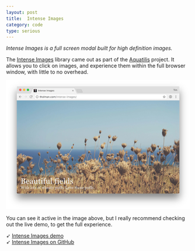 ```yaml
---
layout: post
title:  Intense Images
category: code
type: serious
---
```


*Intense Images is a full screen modal built for high definition images.*

The [Intense Images](http://tholman.com/intense-images/) library came out as part of the [Aquatilis](http://aquatilis.tv/aquatilis-expedition/) project. It allows you to click on images, and experience them within the full browser window, with little to no overhead.

![Intense images in action](/images/intense-images-1.png)

You can see it active in the image above, but I really recommend checking out the live demo, to get the full experience.

➶ [Intense Images demo](http://tholman.com/intense-images/)<br>
➶ [Intense Images on GitHub](https://github.com/tholman/intense-images)
